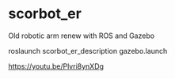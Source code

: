 # scorbot_er
Old robotic arm renew with ROS and Gazebo

roslaunch scorbot_er_description gazebo.launch

https://youtu.be/Plvri8ynXDg
